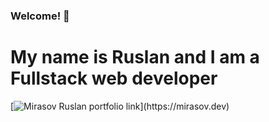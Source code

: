 ### Welcome! 👋 
# My name is Ruslan and I am a Fullstack web developer

[![Mirasov Ruslan portfolio link]([https://example.com/my-image.png](https://raw.githubusercontent.com/RuslanMirasov/RuslanMirasov/main/portfolio.jpg))](https://mirasov.dev)
